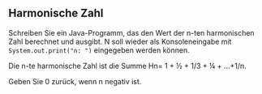 ## Harmonische Zahl

Schreiben Sie ein Java-Programm, das den Wert der n-ten harmonischen Zahl berechnet und ausgibt.
N soll wieder als Konsoleneingabe mit `System.out.print("n: ")` eingegeben werden können.


Die n-te harmonische Zahl ist die Summe Hn= 1 + ½ + 1/3 + ¼ + …+1/n.


Geben Sie 0 zurück, wenn n negativ ist.